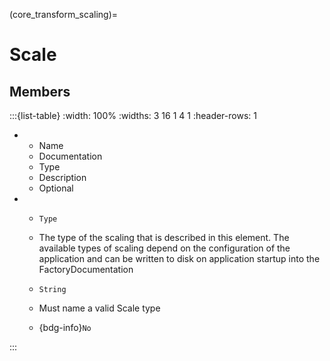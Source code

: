 



(core_transform_scaling)=
# Scale




## Members


:::{list-table}
:width: 100%
:widths: 3 16 1 4 1
:header-rows: 1
*   - Name
    - Documentation
    - Type
    - Description
    - Optional

*   - `Type`
    - The type of the scaling that is described in this element. The available types of scaling depend on the configuration of the application and can be written to disk on application startup into the FactoryDocumentation
    - `String`
    
    - Must name a valid Scale type 
    
    - {bdg-info}`No`
    
:::








